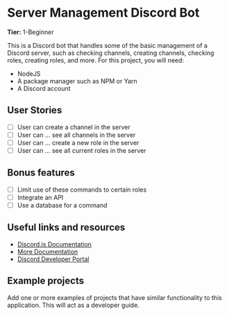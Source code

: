 # Server Management Discord Bot

**Tier:** 1-Beginner

This is a Discord bot that handles some of the basic management of a Discord server, such as checking channels, creating channels, checking roles, creating roles, and more. For this project, you will need:

- NodeJS
- A package manager such as NPM or Yarn
- A Discord account

## User Stories

- [ ] User can create a channel in the server
- [ ] User can ... see all channels in the server
- [ ] User can ... create a new role in the server
- [ ] User can ... see all current roles in the server

## Bonus features

- [ ] Limit use of these commands to certain roles
- [ ] Integrate an API
- [ ] Use a database for a command

## Useful links and resources

- [Discord.js Documentation](https://discord.js.org/#/docs/main/stable/general/welcome)
- [More Documentation](https://discordjs.guide/#before-you-begin)
- [Discord Developer Portal](https://discord.com/developers/applications)

## Example projects

Add one or more examples of projects that have similar functionality to this application. This will act as a developer guide.
